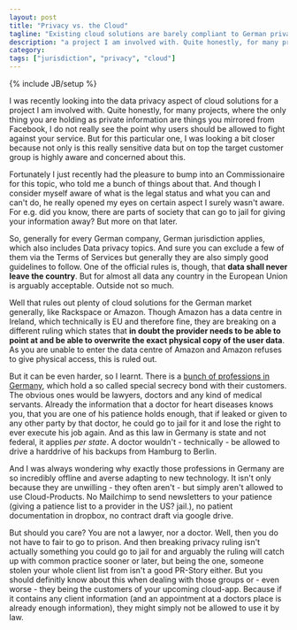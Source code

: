 ```yaml
---
layout: post
title: "Privacy vs. the Cloud"
tagline: "Existing cloud solutions are barely compliant to German privacy requirements. But it gets worse."
description: "a project I am involved with. Quite honestly, for many projects, where the only thing you are holding as private information are things you mirrored from Facebook, I do not really see the point why users should be allowed to fight against your service. But for this particular one, I was looking a bit closer because not only is this really sensitive data but on top the target customer group is highly aware and concerned about this."
category: 
tags: ["jurisdiction", "privacy", "cloud"]
---
```

{% include JB/setup %}

I was recently looking into the data privacy aspect of cloud solutions for a project I am involved with. Quite honestly, for many projects, where the only thing you are holding as private information are things you mirrored from Facebook, I do not really see the point why users should be allowed to fight against your service. But for this particular one, I was looking a bit closer because not only is this really sensitive data but on top the target customer group is highly aware and concerned about this.

Fortunately I just recently had the pleasure to bump into an Commissionaire for this topic, who told me a bunch of things about that. And though I consider myself aware of what is the legal status and what you can and can't do, he really opened my eyes on certain aspect I surely wasn't aware. For e.g. did you know, there are parts of society that can go to jail for giving your information away? But more on that later.

So, generally for every German company, German jurisdiction applies, which also includes Data privacy topics. And sure you can exclude a few of them via the Terms of Services but generally they are also simply good guidelines to follow. One of the official rules is, though, that **data shall never leave the country**. But for almost all data any country in the European Union is arguably acceptable. Outside not so much.

Well that rules out plenty of cloud solutions for the German market generally, like Rackspace or Amazon. Though Amazon has a data centre in Ireland, which technically is EU and therefore fine, they are breaking on a different ruling which states that **in doubt the provider needs to be able to point at and be able to overwrite the exact physical copy of the user data**. As you are unable to enter the data centre of Amazon and Amazon refuses to give physical access, this is ruled out.

But it can be even harder, so I learnt. There is a [bunch of professions in Germany](https://www.datenschutzzentrum.de/material/recht/stgb.htm#203), which hold a so called special secrecy bond with their customers. The obvious ones would be lawyers, doctors and any kind of medical servants. Already the information that a doctor for heart diseases knows you, that you are one of his patience holds enough, that if leaked or given to any other party by that doctor, he could go to jail for it and lose the right to ever execute his job again. And as this law in Germany is state and not federal, it applies _per state_. A doctor wouldn't - technically - be allowed to drive a harddrive of his backups from Hamburg to Berlin.

And I was always wondering why exactly those professions in Germany are so incredibly offline and averse adapting to new technology. It isn't only because they are unwilling - they often aren't - but simply aren't allowed to use Cloud-Products. No Mailchimp to send newsletters to your patience (giving a patience list to a provider in the US? jail.), no patient documentation in dropbox, no contract draft via google drive.

But should you care? You are not a lawyer, nor a doctor. Well, then you do not have to fair to go to prison. And then breaking privacy ruling isn't actually something you could go to jail for and arguably the ruling will catch up with common practice sooner or later, but being the one, someone stolen your whole client list from isn't a good PR-Story either. But you should definitly know about this when dealing with those groups or - even worse - they being the customers of your upcoming cloud-app. Because if it contains any client information (and an appointment at a doctors place is already enough information), they might simply not be allowed to use it by law.